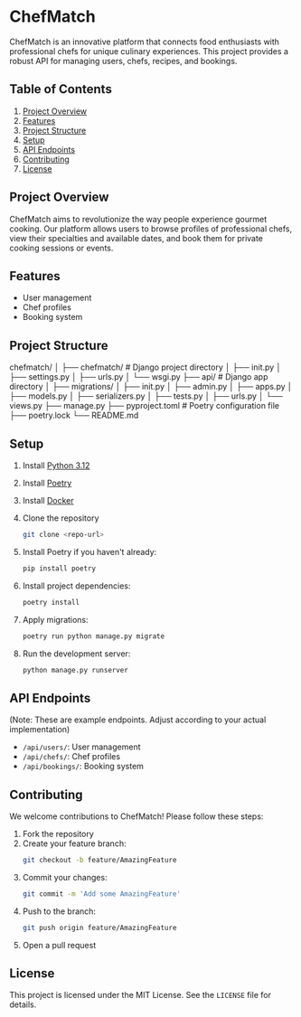 # ChefMatch

ChefMatch is an innovative platform that connects food enthusiasts with professional chefs for unique culinary experiences. This project provides a robust API for managing users, chefs, recipes, and bookings.

## Table of Contents

1. [Project Overview](#project-overview)
2. [Features](#features)
3. [Project Structure](#project-structure)
4. [Setup](#setup)
5. [API Endpoints](#api-endpoints)
6. [Contributing](#contributing)
7. [License](#license)

## Project Overview

ChefMatch aims to revolutionize the way people experience gourmet cooking. Our platform allows users to browse profiles of professional chefs, view their specialties and available dates, and book them for private cooking sessions or events.

## Features

- User management
- Chef profiles
- Booking system

## Project Structure
chefmatch/
│
├── chefmatch/            # Django project directory
│   ├── init.py
│   ├── settings.py
│   ├── urls.py
│   └── wsgi.py
├── api/                  # Django app directory
│   ├── migrations/
│   ├── init.py
│   ├── admin.py
│   ├── apps.py
│   ├── models.py
│   ├── serializers.py
│   ├── tests.py
│   ├── urls.py
│   └── views.py
├── manage.py
├── pyproject.toml        # Poetry configuration file
├── poetry.lock
└── README.md

## Setup

1. Install [Python 3.12](https://www.python.org/downloads/)

1. Install [Poetry](https://python-poetry.org/docs/)

1. Install [Docker](https://docs.docker.com/desktop/)

1. Clone the repository
    ```sh
    git clone <repo-url>
    ```

1. Install Poetry if you haven't already:
   ```sh
   pip install poetry
   ```

1. Install project dependencies:
   ```sh
   poetry install
    ```
1. Apply migrations:
   ```sh
   poetry run python manage.py migrate
   ```

1. Run the development server:
   ```sh
   python manage.py runserver
   ```

## API Endpoints

(Note: These are example endpoints. Adjust according to your actual implementation)

- `/api/users/`: User management
- `/api/chefs/`: Chef profiles
- `/api/bookings/`: Booking system

## Contributing

We welcome contributions to ChefMatch! Please follow these steps:

1. Fork the repository
2. Create your feature branch: 
    ```sh
    git checkout -b feature/AmazingFeature
    ```
3. Commit your changes: 
    ```sh
    git commit -m 'Add some AmazingFeature'
    ```
4. Push to the branch: 
    ```sh
    git push origin feature/AmazingFeature
    ```
5. Open a pull request

## License

This project is licensed under the MIT License. See the `LICENSE` file for details.